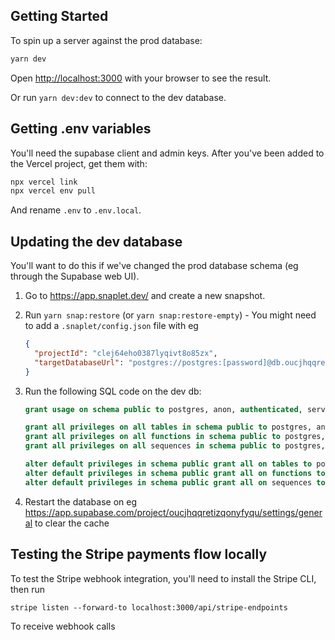 ## Getting Started

To spin up a server against the prod database:

```bash
yarn dev
```

Open [http://localhost:3000](http://localhost:3000) with your browser to see the result.

Or run `yarn dev:dev` to connect to the dev database.

## Getting .env variables

You'll need the supabase client and admin keys. After you've been added to the
Vercel project, get them with:

```bash
npx vercel link
npx vercel env pull
```

And rename `.env` to `.env.local`.

## Updating the dev database

You'll want to do this if we've changed the prod database schema (eg through the Supabase web UI).

1. Go to https://app.snaplet.dev/ and create a new snapshot.
2. Run `yarn snap:restore` (or `yarn snap:restore-empty`) - You might need to add a `.snaplet/config.json` file with eg

   ```json
   {
     "projectId": "clej64eho0387lyqivt8o85zx",
     "targetDatabaseUrl": "postgres://postgres:[password]@db.oucjhqqretizqonyfyqu.supabase.co:6543/postgres"
   }
   ```

3. Run the following SQL code on the dev db:

   ```sql
   grant usage on schema public to postgres, anon, authenticated, service_role;

   grant all privileges on all tables in schema public to postgres, anon, authenticated, service_role, supabase_admin;
   grant all privileges on all functions in schema public to postgres, anon, authenticated, service_role, supabase_admin;
   grant all privileges on all sequences in schema public to postgres, anon, authenticated, service_role, supabase_admin;

   alter default privileges in schema public grant all on tables to postgres, anon, authenticated, service_role;
   alter default privileges in schema public grant all on functions to postgres, anon, authenticated, service_role;
   alter default privileges in schema public grant all on sequences to postgres, anon, authenticated, service_role;

   ```

4. Restart the database on eg https://app.supabase.com/project/oucjhqqretizqonyfyqu/settings/general to clear the cache

## Testing the Stripe payments flow locally

To test the Stripe webhook integration, you'll need to install the Stripe CLI, then run

```
stripe listen --forward-to localhost:3000/api/stripe-endpoints
```

To receive webhook calls
